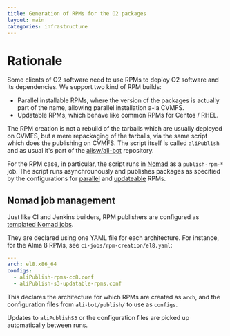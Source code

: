 ```yaml
---
title: Generation of RPMs for the O2 packages
layout: main
categories: infrastructure
---
```


# Rationale

Some clients of O2 software need to use RPMs to deploy O2 software and its
dependencies. We support two kind of RPM builds:

* Parallel installable RPMs, where the version of the packages is 
 actually part of the name, allowing parallel installation a-la CVMFS.
* Updatable RPMs, which behave like common RPMs for Centos / RHEL.

The RPM creation is not a rebuild of the tarballs which are usually deployed on CVMFS,
but a mere repackaging of the tarballs, via the same script which does the publishing
on CVMFS. The script itself is called `aliPublish` and as usual it's part of the 
[alisw/ali-bot](https://github.com/alisw/ali-bot/tree/master/publish) repository.

For the RPM case, in particular, the script runs in [Nomad](/infrastructure-nomad) as a `publish-rpm-*` job.
The script runs asynchrounously and publishes packages as specified by the configurations for [parallel](https://github.com/alisw/ali-bot/blob/master/publish/aliPublish-rpms.conf) and [updateable](https://github.com/alisw/ali-bot/blob/master/publish/aliPublish-updatable-rpms.conf) RPMs.

## Nomad job management

Just like CI and Jenkins builders, RPM publishers are configured as [templated Nomad jobs](/infrastructure-nomad#complex-templated-job-declarations-eg-ci).

They are declared using one YAML file for each architecture.
For instance, for the Alma 8 RPMs, see `ci-jobs/rpm-creation/el8.yaml`:

```yaml
---
arch: el8.x86_64
configs:
  - aliPublish-rpms-cc8.conf
  - aliPublish-s3-updatable-rpms.conf
```

This declares the architecture for which RPMs are created as `arch`, and the configuration files from `ali-bot/publish/` to use as `configs`.

Updates to `aliPublishS3` or the configuration files are picked up automatically between runs.
